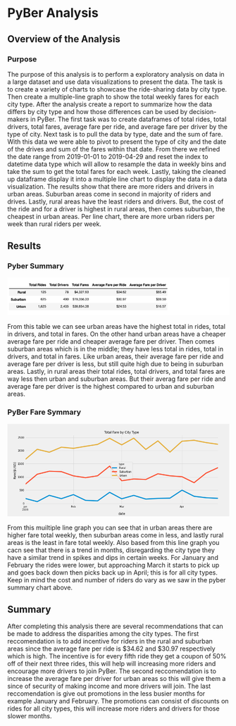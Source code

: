 # PyBer Analysis
## Overview of the Analysis
### Purpose
The purpose of this analysis is to perform a exploratory analysis on data in a large dataset and use data visualizations to present the data. The task is to create a variety of charts to showcase the ride-sharing data by city type. Then create a multiple-line graph to show the total weekly fares for each city type. After the analysis create a report to summarize how the data differs by city type and how those differences can be used by decision-makers in PyBer. The first task was to create dataframes of total rides, total drivers, total fares, average fare per ride, and average fare per driver by the type of city. Next task is to pull the data by type, date and the sum of fare. With this data we were able to pivot to present the type of city and the date of the drives and sum of the fares within that date. From there we refined the date range from 2019-01-01 to 2019-04-29 and reset the index to datetime data type which will allow to resample the data in weekly bins and take the sum to get the total fares for each week. Lastly, taking the cleaned up dataframe display it into a multiple line chart to display the data in a data visualization. The results show that there are more riders and drivers in urban areas. Suburban areas come in second in majority of riders and drives. Lastly, rural areas have the least riders and drivers. But, the cost of the ride and for a driver is highest in rural areas, then comes suburban, the cheapest in urban areas. Per line chart, there are more urban riders per week than rural riders per week. 

## Results

### Pyber Summary 

![Pyber Summary](analysis/pyber_summary_df.png)

From this table we can see urban areas have the highest total in rides, total in drivers, and total in fares. On the other hand urban areas have a cheaper average fare per ride and cheaper average fare per driver. Then comes suburban areas which is in the middle; they have less total in rides, total in drivers, and total in fares. Like urban areas, their average fare per ride and average fare per driver is less, but still quite high due to being in suburban areas. Lastly, in rural areas their total rides, total drivers, and total fares are way less then urban and suburban areas. But their averag fare per ride and average fare per driver is the highest compared to urban and suburban areas.

### PyBer Fare Symmary 

![Pyber Fare Summary](analysis/PyBer_fare_summary.png)

From this muiltiple line graph you can see that in urban areas there are higher fare total weekly, then suburban areas come in less, and lastly rural areas is the least in fare total weekly. Also based from this line graph you cacn see that there is a trend in months, disregarding the city type they have a similar trend in spikes and dips in certain weeks. For January and February the rides were lower, but approaching March it starts to pick up and goes back down then picks back up in April; this is for all city types. Keep in mind the cost and number of riders do vary as we saw in the pyber summary chart above.


## Summary

After completing this analysis there are several recommendations that can be made to address the disparities among the city types. The first reccomendation is to add incentive for riders in the rural and suburban areas since the average fare per ride is $34.62 and $30.97 respectively which is high. The incentive is for every fifth ride they get a coupon of 50% off of their next three rides, this will help will increasing more riders and encourage more drivers to join PyBer.  The second reccomendation is to increase the average fare per driver for urban areas so this will give them a since of security of making income and more drivers will join. The last reccomendation is give out promotions in the less busier months for example January and February. The promotions can consist of discounts on rides for all city types, this will increase more riders and drivers for those slower months.
